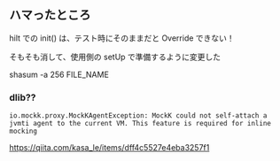 ## ハマったところ
hilt での init() は、テスト時にそのままだと Override できない！

そもそも消して、使用側の setUp で準備するように変更した


shasum -a 256 FILE_NAME


### dlib??
```
io.mockk.proxy.MockKAgentException: MockK could not self-attach a jvmti agent to the current VM. This feature is required for inline mocking
```


https://qiita.com/kasa_le/items/dff4c5527e4eba3257f1
